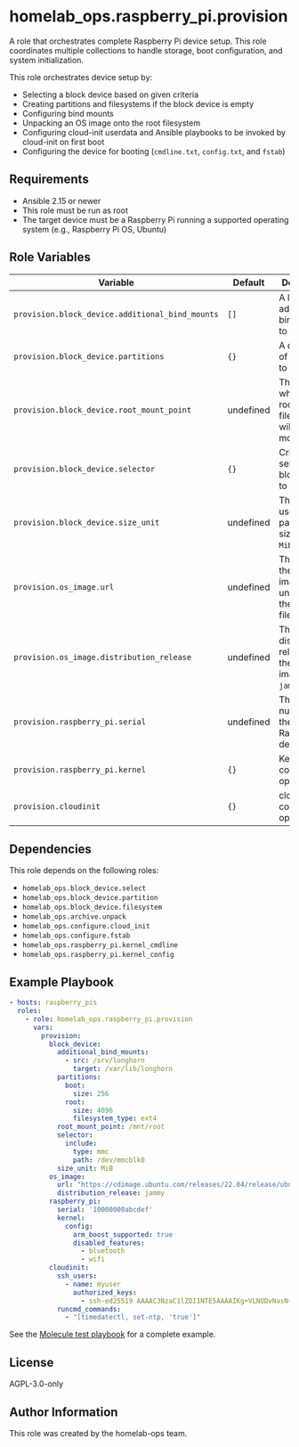 homelab_ops.raspberry_pi.provision
==================================

A role that orchestrates complete Raspberry Pi device setup. This role coordinates multiple collections to handle storage, boot configuration, and system initialization.

This role orchestrates device setup by:

- Selecting a block device based on given criteria
- Creating partitions and filesystems if the block device is empty
- Configuring bind mounts
- Unpacking an OS image onto the root filesystem
- Configuring cloud-init userdata and Ansible playbooks to be invoked by cloud-init on first boot
- Configuring the device for booting (`cmdline.txt`, `config.txt`, and `fstab`)

Requirements
------------

- Ansible 2.15 or newer
- This role must be run as root
- The target device must be a Raspberry Pi running a supported operating system (e.g., Raspberry Pi OS, Ubuntu)

Role Variables
--------------

| Variable | Default | Description |
| --- | --- | --- |
| `provision.block_device.additional_bind_mounts` | `[]` | A list of additional bind mounts to configure |
| `provision.block_device.partitions` | `{}` | A dictionary of partitions to create |
| `provision.block_device.root_mount_point` | undefined | The path where the root filesystem will be mounted |
| `provision.block_device.selector` | `{}` | Criteria for selecting the block device to provision |
| `provision.block_device.size_unit` | undefined | The unit to use for partition sizes (e.g., `MiB`, `GiB`) |
| `provision.os_image.url` | undefined | The URL of the OS image to unpack onto the root filesystem |
| `provision.os_image.distribution_release` | undefined | The distribution release of the OS image (e.g., `jammy`, `noble`) |
| `provision.raspberry_pi.serial` | undefined | The serial number of the Raspberry Pi device |
| `provision.raspberry_pi.kernel` | `{}` | Kernel configuration options |
| `provision.cloudinit` | `{}` | cloud-init configuration options |

Dependencies
------------

This role depends on the following roles:

- `homelab_ops.block_device.select`
- `homelab_ops.block_device.partition`
- `homelab_ops.block_device.filesystem`
- `homelab_ops.archive.unpack`
- `homelab_ops.configure.cloud_init`
- `homelab_ops.configure.fstab`
- `homelab_ops.raspberry_pi.kernel_cmdline`
- `homelab_ops.raspberry_pi.kernel_config`

Example Playbook
----------------

```yaml
- hosts: raspberry_pis
  roles:
    - role: homelab_ops.raspberry_pi.provision
      vars:
        provision:
          block_device:
            additional_bind_mounts:
              - src: /srv/longhorn
                target: /var/lib/longhorn
            partitions:
              boot:
                size: 256
              root:
                size: 4096
                filesystem_type: ext4
            root_mount_point: /mnt/root
            selector:
              include:
                type: mmc
                path: /dev/mmcblk0
            size_unit: MiB
          os_image:
            url: "https://cdimage.ubuntu.com/releases/22.04/release/ubuntu-22.04-preinstalled-server-arm64+raspi.img.xz"
            distribution_release: jammy
          raspberry_pi:
            serial: '10000000abcdef'
            kernel:
              config:
                arm_boost_supported: true
                disabled_features:
                  - bluetooth
                  - wifi
          cloudinit:
            ssh_users:
              - name: myuser
                authorized_keys:
                  - ssh-ed25519 AAAAC3NzaC1lZDI1NTE5AAAAIKg+VLNODvNasN+qJYnSdRdw4X/rhZ9Wfn3BzSRVTn2W myuser@example.com
            runcmd_commands:
              - "[timedatectl, set-ntp, 'true']"
```

See the [Molecule test playbook](../../molecule/provision/converge.yml) for a complete example.

License
-------

AGPL-3.0-only

Author Information
------------------

This role was created by the homelab-ops team.
